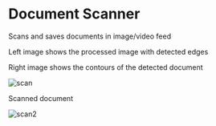 # Document Scanner
Scans and saves documents in image/video feed

Left image shows the processed image with detected edges

Right image shows the contours of the detected document

![scan](https://user-images.githubusercontent.com/34456179/95027111-b695e700-065b-11eb-8de8-7945eb180ac2.png)

Scanned document 

![scan2](https://user-images.githubusercontent.com/34456179/95027185-3c199700-065c-11eb-88b6-c116bb7eaca4.png)

